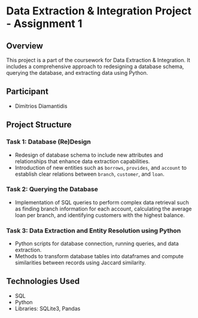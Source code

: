 # Data Extraction & Integration Project - Assignment 1

## Overview
This project is a part of the coursework for Data Extraction & Integration. It includes a comprehensive approach to redesigning a database schema, querying the database, and extracting data using Python.

## Participant
- Dimitrios Diamantidis

## Project Structure

### Task 1: Database (Re)Design
- Redesign of database schema to include new attributes and relationships that enhance data extraction capabilities.
- Introduction of new entities such as `borrows`, `provides`, and `account` to establish clear relations between `branch`, `customer`, and `loan`.

### Task 2: Querying the Database
- Implementation of SQL queries to perform complex data retrieval such as finding branch information for each account, calculating the average loan per branch, and identifying customers with the highest balance.

### Task 3: Data Extraction and Entity Resolution using Python
- Python scripts for database connection, running queries, and data extraction.
- Methods to transform database tables into dataframes and compute similarities between records using Jaccard similarity.

## Technologies Used
- SQL
- Python
- Libraries: SQLite3, Pandas
